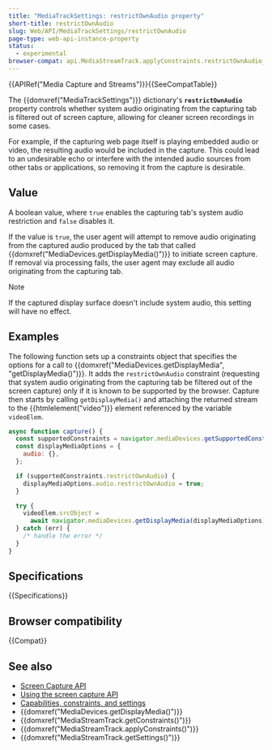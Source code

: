 ```yaml
---
title: "MediaTrackSettings: restrictOwnAudio property"
short-title: restrictOwnAudio
slug: Web/API/MediaTrackSettings/restrictOwnAudio
page-type: web-api-instance-property
status:
  - experimental
browser-compat: api.MediaStreamTrack.applyConstraints.restrictOwnAudio_constraint
---
```


{{APIRef("Media Capture and Streams")}}{{SeeCompatTable}}

The {{domxref("MediaTrackSettings")}} dictionary's **`restrictOwnAudio`** property controls whether system audio originating from the capturing tab is filtered out of screen capture, allowing for cleaner screen recordings in some cases.

For example, if the capturing web page itself is playing embedded audio or video, the resulting audio would be included in the capture. This could lead to an undesirable echo or interfere with the intended audio sources from other tabs or applications, so removing it from the capture is desirable.

## Value

A boolean value, where `true` enables the capturing tab's system audio restriction and `false` disables it.

If the value is `true`, the user agent will attempt to remove audio originating from the captured audio produced by the tab that called {{domxref("MediaDevices.getDisplayMedia()")}} to initiate screen capture. If removal via processing fails, the user agent may exclude all audio originating from the capturing tab.

> [!NOTE]
> If the captured display surface doesn't include system audio, this setting will have no effect.

## Examples

The following function sets up a constraints object that specifies the options for a call to {{domxref("MediaDevices.getDisplayMedia", "getDisplayMedia()")}}.
It adds the `restrictOwnAudio` constraint (requesting that system audio originating from the capturing tab be filtered out of the screen capture) only if it is known to be supported by the browser.
Capture then starts by calling `getDisplayMedia()` and attaching the returned stream to the {{htmlelement("video")}} element referenced by the variable `videoElem`.

```js
async function capture() {
  const supportedConstraints = navigator.mediaDevices.getSupportedConstraints();
  const displayMediaOptions = {
    audio: {},
  };

  if (supportedConstraints.restrictOwnAudio) {
    displayMediaOptions.audio.restrictOwnAudio = true;
  }

  try {
    videoElem.srcObject =
      await navigator.mediaDevices.getDisplayMedia(displayMediaOptions);
  } catch (err) {
    /* handle the error */
  }
}
```

## Specifications

{{Specifications}}

## Browser compatibility

{{Compat}}

## See also

- [Screen Capture API](/en-US/docs/Web/API/Screen_Capture_API)
- [Using the screen capture API](/en-US/docs/Web/API/Screen_Capture_API/Using_Screen_Capture)
- [Capabilities, constraints, and settings](/en-US/docs/Web/API/Media_Capture_and_Streams_API/Constraints)
- {{domxref("MediaDevices.getDisplayMedia()")}}
- {{domxref("MediaStreamTrack.getConstraints()")}}
- {{domxref("MediaStreamTrack.applyConstraints()")}}
- {{domxref("MediaStreamTrack.getSettings()")}}
